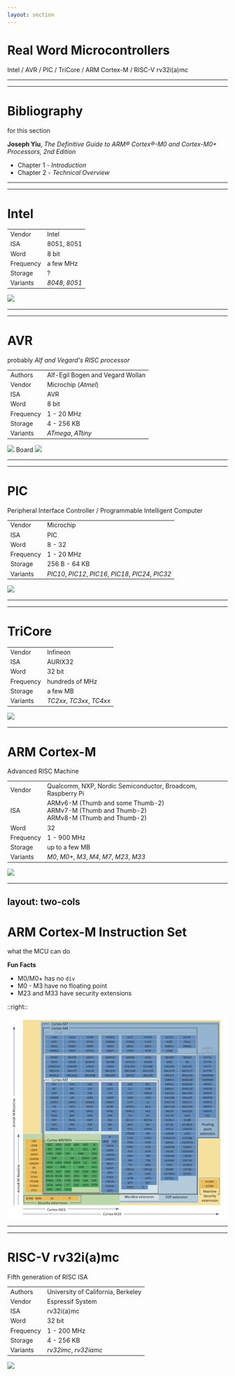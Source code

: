 ```yaml
---
layout: section
---
```

# Real Word Microcontrollers
Intel / AVR / PIC / TriCore / ARM Cortex-M / RISC-V rv32i(a)mc

---
---
# Bibliography
for this section

**Joseph Yiu**, *The Definitive Guide to ARM® Cortex®-M0 and Cortex-M0+ Processors, 2nd Edition*
   - Chapter 1 - *Introduction*
   - Chapter 2 - *Technical Overview*

---
---
# Intel

<div grid="~ cols-2 gap-4">
<div>

| | |
|-|-|
| Vendor | Intel |
| ISA | 8051, 8051 |
| Word | 8 bit |
| Frequency | a few MHz |
| Storage | ? |
| Variants | *8048*, *8051* |

</div>

<img src="./intel_8051.jpg" class="h-80 rounded" />

</div>

---
---
# AVR
probably *Alf and Vegard's RISC processor*

<div grid="~ cols-2 gap-4">
<div>

| | |
|-|-|
| Authors | Alf-Egil Bogen and Vegard Wollan |
| Vendor | Microchip (*Atmel*) |
| ISA | AVR |
| Word | 8 bit |
| Frequency | 1 - 20 MHz |
| Storage | 4 - 256 KB |
| Variants | *ATmega*, *ATtiny* |

</div>

<div>
    <img src="./atmega_328.jpg" class="h-50 rounded" />
    Board
    <img src="./arduino_uno.jpg" class="h-45 rounded" />
</div>

</div>

---
---
# PIC
Peripheral Interface Controller / Programmable Intelligent Computer

<div grid="~ cols-2 gap-4">
<div>

| | |
|-|-|
| Vendor | Microchip |
| ISA | PIC |
| Word | 8 - 32 |
| Frequency | 1 - 20 MHz |
| Storage | 256 B - 64 KB |
| Variants | *PIC10*, *PIC12*, *PIC16*, *PIC18*, *PIC24*, *PIC32* |

</div>

<img src="./pic.jpg" class="h-50 rounded" />

</div>

---
---
# TriCore

<div grid="~ cols-2 gap-4">
<div>

| | |
|-|-|
| Vendor | Infineon |
| ISA | AURIX32 |
| Word | 32 bit |
| Frequency | hundreds of MHz |
| Storage | a few MB |
| Variants | *TC2xx*, *TC3xx*, *TC4xx* |

</div>

<img src="./tricore.png" class="h-50" />

</div>

---

# ARM Cortex-M
Advanced RISC Machine

<div grid="~ cols-2 gap-4">
<div>

| | |
|-|-|
| Vendor | Qualcomm, NXP, Nordic Semiconductor, Broadcom, Raspberry Pi |
| ISA | ARMv6-M (Thumb and some Thumb-2) <br/> ARMv7-M (Thumb and Thumb-2) <br/> ARMv8-M (Thumb and Thumb-2) |
| Word | 32 |
| Frequency | 1 - 900 MHz |
| Storage | up to a few MB |
| Variants | *M0*, *M0+*, *M3*, *M4*, *M7*, *M23*, *M33* |

</div>

<img src="./arm_logo.png" class="h-20" />

</div>

---
layout: two-cols
---
# ARM Cortex-M Instruction Set
what the MCU can do

**Fun Facts**

<v-clicks>

- M0/M0+ has no `div`
- M0 - M3 have no floating point
- M23 and M33 have security extensions

</v-clicks>

<style>
.two-columns {
    grid-template-columns: 3fr 6fr;
}
</style>

::right::

<img src="./arm_cortex_m_instruction_set.png" class="h-125" />

---
---
# RISC-V rv32i(a)mc
Fifth generation of RISC ISA

<div grid="~ cols-2 gap-4">
<div>

| | |
|-|-|
| Authors | University of California, Berkeley |
| Vendor | Espressif System  |
| ISA | rv32i(a)mc |
| Word | 32 bit |
| Frequency | 1 - 200 MHz |
| Storage | 4 - 256 KB |
| Variants | *rv32imc*, *rv32iamc* |

</div>

<img src="./risc-v_logo.png" class="h-60" />

</div>
